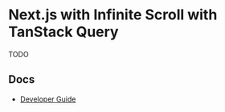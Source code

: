 # Next.js with Infinite Scroll with TanStack Query

TODO

## Docs

- [Developer Guide](/DEVELOPER.md)
